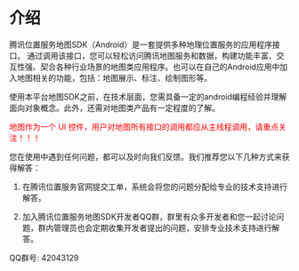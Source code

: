 # 介绍 #

腾讯位置服务地图SDK（Android）是一套提供多种地理位置服务的应用程序接口。 
通过调用该接口，您可以轻松访问腾讯地图服务和数据，构建功能丰富、交互性强、契合各种行业场景的地图类应用程序。也可以在自己的Android应用中加入地图相关的功能，包括：地图展示、标注、绘制图形等。 

使用本平台地图SDK之前，在技术层面，您需具备一定的android编程经验并理解面向对象概念。此外，还需对地图类产品有一定程度的了解。 

<span style="color:red">地图作为一个 UI 控件，用户对地图所有接口的调用都应从主线程调用，请重点关注！！！</span> 

您在使用中遇到任何问题，都可以及时向我们反馈。我们推荐您以下几种方式来获得解答：

1. 在腾讯位置服务官网提交工单，系统会将您的问题分配给专业的技术支持进行解答。 

2. 加入腾讯位置服务地图SDK开发者QQ群，群里有众多开发者和您一起讨论问题，群内管理员也会定期收集开发者提出的问题，安排专业技术支持进行解答。 

 QQ群号: 42043129 

